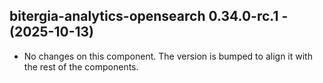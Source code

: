   ## bitergia-analytics-opensearch 0.34.0-rc.1 - (2025-10-13)
  
  * No changes on this component. The version is bumped to align it
    with the rest of the components.
